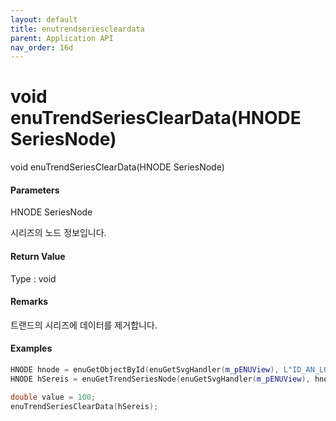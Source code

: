 ```yaml
---
layout: default
title: enutrendseriescleardata
parent: Application API
nav_order: 16d
---
```

# void enuTrendSeriesClearData\(HNODE SeriesNode\)

void enuTrendSeriesClearData\(HNODE SeriesNode\)

#### Parameters

HNODE SeriesNode

시리즈의 노드 정보입니다.

#### Return Value

Type : void

#### Remarks

트랜드의 시리즈에 데이터를 제거합니다.

#### Examples

```cpp
HNODE hnode = enuGetObjectById(enuGetSvgHandler(m_pENUView), L"ID_AN_LONGSTRIP");
HNODE hSereis = enuGetTrendSeriesNode(enuGetSvgHandler(m_pENUView), hnode, L"Series1");

double value = 100;
enuTrendSeriesClearData(hSereis);
```




